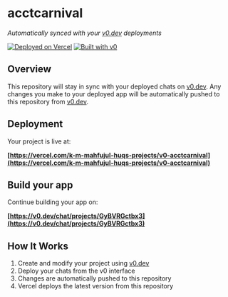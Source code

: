 # acctcarnival

*Automatically synced with your [v0.dev](https://v0.dev) deployments*

[![Deployed on Vercel](https://img.shields.io/badge/Deployed%20on-Vercel-black?style=for-the-badge&logo=vercel)](https://vercel.com/k-m-mahfujul-huqs-projects/v0-acctcarnival)
[![Built with v0](https://img.shields.io/badge/Built%20with-v0.dev-black?style=for-the-badge)](https://v0.dev/chat/projects/GyBVRGctbx3)

## Overview

This repository will stay in sync with your deployed chats on [v0.dev](https://v0.dev).
Any changes you make to your deployed app will be automatically pushed to this repository from [v0.dev](https://v0.dev).

## Deployment

Your project is live at:

**[https://vercel.com/k-m-mahfujul-huqs-projects/v0-acctcarnival](https://vercel.com/k-m-mahfujul-huqs-projects/v0-acctcarnival)**

## Build your app

Continue building your app on:

**[https://v0.dev/chat/projects/GyBVRGctbx3](https://v0.dev/chat/projects/GyBVRGctbx3)**

## How It Works

1. Create and modify your project using [v0.dev](https://v0.dev)
2. Deploy your chats from the v0 interface
3. Changes are automatically pushed to this repository
4. Vercel deploys the latest version from this repository